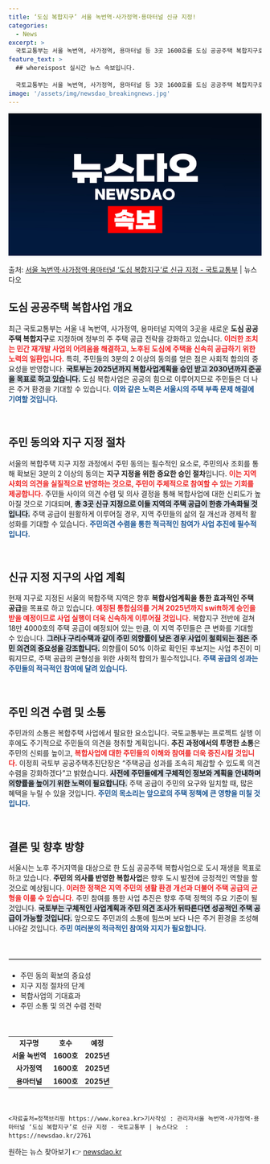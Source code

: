 ```yaml
---
title: ‘도심 복합지구’ 서울 녹번역·사가정역·용마터널 신규 지정!
categories:
  - News
excerpt: >
  국토교통부는 서울 녹번역, 사가정역, 용마터널 등 3곳 1600호를 도심 공공주택 복합지구로 신규 지정한다고…
feature_text: >
  ## whereispost 실시간 뉴스 속보입니다.

  국토교통부는 서울 녹번역, 사가정역, 용마터널 등 3곳 1600호를 도심 공공주택 복합지구로 신규 지정한다고…
image: '/assets/img/newsdao_breakingnews.jpg'
---
```


![뉴스다오 속보](/assets/img/newsdao_breakingnews.jpg)

<p>출처: <a href="https://newsdao.kr/2761" rel="dofollow">서울 녹번역·사가정역·용마터널 ‘도심 복합지구’로 신규 지정 - 국토교통부</a> | 뉴스다오</p>

<h2 data-ke-size="size26">도심 공공주택 복합사업 개요</h2>
<p data-ke-size="size16">최근 국토교통부는 서울 내 녹번역, 사가정역, 용마터널 지역의 3곳을 새로운 <b>도심 공공주택 복합지구</b>로 지정하며 정부의 주 주택 공급 전략을 강화하고 있습니다. <b><span style="color: #ee2323;">이러한 조치는 민간 재개발 사업의 어려움을 해결하고, 노후된 도심에 주택을 신속히 공급하기 위한 노력의 일환입니다.</span></b> 특히, 주민들의 3분의 2 이상의 동의를 얻은 점은 사회적 합의의 중요성을 반영합니다. <b><span style="background-color: #21538527;">국토부는 2025년까지 복합사업계획을 승인 받고 2030년까지 준공을 목표로 하고 있습니다.</span></b> 도심 복합사업은 공공의 힘으로 이루어지므로 주민들은 더 나은 주거 환경을 기대할 수 있습니다. <b><span style="color: #1a5490;">이와 같은 노력은 서울시의 주택 부족 문제 해결에 기여할 것입니다.</span></b></p>

<p data-ke-size="size16">&nbsp;</p>

<h2 data-ke-size="size26">주민 동의와 지구 지정 절차</h2>
<p data-ke-size="size16">서울의 복합주택 지구 지정 과정에서 주민 동의는 필수적인 요소로, 주민의사 조회를 통해 확보된 3분의 2 이상의 동의는 <b>지구 지정을 위한 중요한 승인 절차</b>입니다. <b><span style="color: #ee2323;">이는 지역 사회의 의견을 실질적으로 반영하는 것으로, 주민이 주체적으로 참여할 수 있는 기회를 제공합니다.</span></b> 주민들 사이의 의견 수렴 및 의사 결정을 통해 복합사업에 대한 신뢰도가 높아질 것으로 기대되며, <b><span style="background-color: #21538527;">총 3곳 신규 지정으로 이들 지역의 주택 공급이 한층 가속화될 것입니다.</span></b> 주택 공급이 원활하게 이루어질 경우, 지역 주민들의 삶의 질 개선과 경제적 활성화를 기대할 수 있습니다. <b><span style="color: #1a5490;">주민의견 수렴을 통한 적극적인 참여가 사업 추진에 필수적입니다.</span></b></p>

<p data-ke-size="size16">&nbsp;</p>

<h2 data-ke-size="size26">신규 지정 지구의 사업 계획</h2>
<p data-ke-size="size16">현재 지구로 지정된 서울의 복합주택 지역은 향후 <b>복합사업계획을 통한 효과적인 주택 공급</b>을 목표로 하고 있습니다. <b><span style="color: #ee2323;">예정된 통합심의를 거쳐 2025년까지 swift하게 승인을 받을 예정이므로 사업 실행이 더욱 신속하게 이루어질 것입니다.</span></b> 복합지구 전반에 걸쳐 18만 4000호의 주택 공급이 예정되어 있는 만큼, 이 지역 주민들은 큰 변화를 기대할 수 있습니다. <b><span style="background-color: #21538527;">그러나 구리수택과 같이 주민 의향률이 낮은 경우 사업이 철회되는 점은 주민 의견의 중요성을 강조합니다.</span></b> 의향률이 50% 이하로 확인된 후보지는 사업 추진이 미뤄지므로, 주택 공급의 균형성을 위한 사회적 합의가 필수적입니다. <b><span style="color: #1a5490;">주택 공급의 성과는 주민들의 적극적인 참여에 달려 있습니다.</span></b></p>

<p data-ke-size="size16">&nbsp;</p>

<h2 data-ke-size="size26">주민 의견 수렴 및 소통</h2>
<p data-ke-size="size16">주민과의 소통은 복합주택 사업에서 필요한 요소입니다. 국토교통부는 프로젝트 실행 이후에도 주기적으로 주민들의 의견을 청취할 계획입니다. <b>추진 과정에서의 투명한 소통</b>은 주민의 신뢰를 높이고, <b><span style="color: #ee2323;">복합사업에 대한 주민들의 이해와 참여를 더욱 증진시킬 것입니다.</span></b> 이정희 국토부 공공주택추진단장은 “주택공급 성과를 조속히 체감할 수 있도록 의견 수렴을 강화하겠다”고 밝혔습니다. <b><span style="background-color: #21538527;">사전에 주민들에게 구체적인 정보와 계획을 안내하며 의향률을 높이기 위한 노력이 필요합니다.</span></b> 주택 공급이 주민의 요구와 일치할 때, 많은 혜택을 누릴 수 있을 것입니다. <b><span style="color: #1a5490;">주민의 목소리는 앞으로의 주택 정책에 큰 영향을 미칠 것입니다.</span></b></p>

<p data-ke-size="size16">&nbsp;</p>

<h2 data-ke-size="size26">결론 및 향후 방향</h2>
<p data-ke-size="size16">서울시는 노후 주거지역을 대상으로 한 도심 공공주택 복합사업으로 도시 재생을 목표로 하고 있습니다. <b>주민의 의사를 반영한 복합사업</b>은 향후 도시 발전에 긍정적인 역할을 할 것으로 예상됩니다. <b><span style="color: #ee2323;">이러한 정책은 지역 주민의 생활 환경 개선과 더불어 주택 공급의 균형을 이룰 수 있습니다.</span></b> 주민 참여를 통한 사업 추진은 향후 주택 정책의 주요 기준이 될 것입니다. <b><span style="background-color: #21538527;">국토부는 구체적인 사업계획과 주민 의견 조사가 뒤따른다면 성공적인 주택 공급이 가능할 것입니다.</span></b> 앞으로도 주민과의 소통에 힘쓰며 보다 나은 주거 환경을 조성해 나아갈 것입니다. <b><span style="color: #1a5490;">주민 여러분의 적극적인 참여와 지지가 필요합니다.</span></b></p>

<p data-ke-size="size16">&nbsp;</p>

<hr style="border: 1px solid #cccccc; margin: 20px 0;">  
<ul>
    <li>주민 동의 확보의 중요성</li>
    <li>지구 지정 절차의 단계</li>
    <li>복합사업의 기대효과</li>
    <li>주민 소통 및 의견 수렴 전략</li>
</ul>
<p data-ke-size="size16">&nbsp;</p>

<table style="width: 100%; border-collapse: collapse; margin: 20px 0;">
    <tr>
        <td style="text-align: center; height: 17px;"><b>지구명</b></td>
        <td style="text-align: center; height: 17px;"><b>호수</b></td>
        <td style="text-align: center; height: 17px;"><b>예정</b></td>
    </tr>
    <tr>
        <td style="text-align: center; height: 17px;"><b>서울 녹번역</b></td>
        <td style="text-align: center; height: 17px;"><b>1600호</b></td>
        <td style="text-align: center; height: 17px;"><b>2025년</b></td>
    </tr>
    <tr>
        <td style="text-align: center; height: 17px;"><b>사가정역</b></td>
        <td style="text-align: center; height: 17px;"><b>1600호</b></td>
        <td style="text-align: center; height: 17px;"><b>2025년</b></td>
    </tr>
    <tr>
        <td style="text-align: center; height: 17px;"><b>용마터널</b></td>
        <td style="text-align: center; height: 17px;"><b>1600호</b></td>
        <td style="text-align: center; height: 17px;"><b>2025년</b></td>
    </tr>
</table>

<p data-ke-size="size16">&nbsp;</p>

```<자료출처=정책브리핑 https://www.korea.kr>기사작성 : 관리자서울 녹번역·사가정역·용마터널 ‘도심 복합지구’로 신규 지정 - 국토교통부 | 뉴스다오  : https://newsdao.kr/2761``` 

원하는 뉴스 찾아보기 👉 <a href="https://newsdao.kr" rel="dofollow">newsdao.kr</a>


